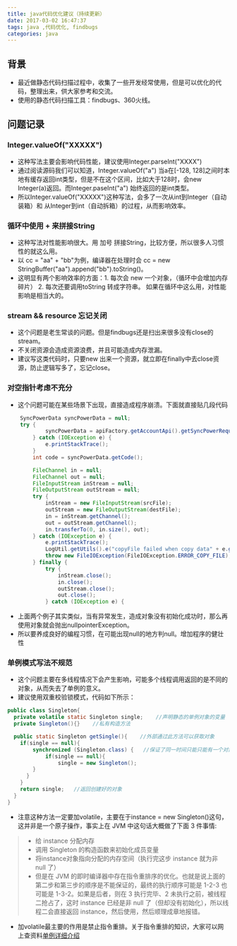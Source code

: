```yaml
---
title: java代码优化建议（持续更新）
date: 2017-03-02 16:47:37
tags: java ,代码优化, findbugs
categories: java
---
```


## 背景
- 最近做静态代码扫描过程中，收集了一些开发经常使用，但是可以优化的代码，整理出来，供大家参考和交流。
- 使用的静态代码扫描工具：findbugs、360火线。

## 问题记录
### Integer.valueOf("XXXXX")
- 这种写法主要会影响代码性能，建议使用Integer.parseInt("XXXX")
- 通过阅读源码我们可以知道，Integer.valueOf("a") 当a在[-128, 128]之间时本地有缓存返回int类型，但是不在这个区间，比如大于128时，会new Integer(a)返回。而Integer.paseInt("a") 始终返回的是int类型。
- 所以Integer.valueOf("XXXXX")这种写法，会多了一次从int到Integer（自动装箱）和 从Integer到int（自动拆箱）的过程，从而影响效率。

### 循环中使用 + 来拼接String
- 这种写法对性能影响很大。用 加号 拼接String，比较方便，所以很多人习惯性的就这么用。
- 以 cc = "aa" + "bb"为例，编译器在处理时会 cc = new StringBuffer("aa").append("bb").toString()。
- 这明显有两个影响效率的方面：1. 每次会 new 一个对象，（循环中会增加内存碎片）  2. 每次还要调用toString 转成字符串。 如果在循环中这么用，对性能影响是相当大的。

### stream && resource 忘记关闭
- 这个问题是老生常谈的问题。但是findbugs还是扫出来很多没有close的stream。
- 不关闭资源会造成资源浪费，并且可能造成内存泄漏。
- 建议写这类代码时，只要new 出来一个资源，就立即在finally中去close资源，防止逻辑写多了，忘记close。

### 对空指针考虑不充分
- 这个问题可能在某些场景下出现，直接造成程序崩溃。下面就直接贴几段代码
``` java
    SyncPowerData syncPowerData = null;
    try {
            syncPowerData = apiFactory.getAccountApi().getSyncPowerRequest(map).execute().body();
        } catch (IOException e) {
            e.printStackTrace();
        }
        int code = syncPowerData.getCode();
```
``` java
        FileChannel in = null;
        FileChannel out = null;
        FileInputStream inStream = null;
        FileOutputStream outStream = null;
        try {
            inStream = new FileInputStream(srcFile);
            outStream = new FileOutputStream(destFile);
            in = inStream.getChannel();
            out = outStream.getChannel();
            in.transferTo(0, in.size(), out);
        } catch (IOException e) {
            e.printStackTrace();
            LogUtil.getUtils().e("copyFile failed when copy data" + e.getMessage(),e);
            throw new FileIOException(FileIOException.ERROR_COPY_FILE);
        } finally {
            try {
                inStream.close();
                in.close();
                outStream.close();
                out.close();
            } catch (IOException e) {
```
- 上面两个例子其实类似，当有异常发生，造成对象没有初始化成功时，那么再使用对象就会抛出nullpointerException。
- 所以要养成良好的编程习惯，在可能出现null的地方判null。增加程序的健壮性

### 单例模式写法不规范
- 这个问题主要在多线程情况下会产生影响，可能多个线程调用返回的是不同的对象，从而失去了单例的意义。
- 建议使用双重校验锁模式，代码如下所示：
``` java
public class Singleton{  
  private volatile static Singleton single;    //声明静态的单例对象的变量  
  private Singleton(){}    //私有构造方法   

  public static Singleton getSingle(){    //外部通过此方法可以获取对象    
    if(single == null){     
        synchronized (Singleton.class) {   //保证了同一时间只能只能有一个对象访问此同步块        
            if(single == null){      
                single = new Singleton();          
        }     
      }  
    }    
    return single;   //返回创建好的对象   
  }  
}  
```
- 注意这种方法一定要加volatile，主要在于instance = new Singleton()这句，这并非是一个原子操作，事实上在 JVM 中这句话大概做了下面 3 件事情:
>- 给 instance 分配内存
>- 调用 Singleton 的构造函数来初始化成员变量
>- 将instance对象指向分配的内存空间（执行完这步 instance 就为非 null 了）
>- 但是在 JVM 的即时编译器中存在指令重排序的优化。也就是说上面的第二步和第三步的顺序是不能保证的，最终的执行顺序可能是 1-2-3 也可能是 1-3-2。如果是后者，则在 3 执行完毕、2 未执行之前，被线程二抢占了，这时 instance 已经是非 null 了（但却没有初始化），所以线程二会直接返回 instance，然后使用，然后顺理成章地报错。

- 加volatile最主要的作用是禁止指令重排。关于指令重排的知识，大家可以网上查资料[单例详细介绍](http://wuchong.me/blog/2014/08/28/how-to-correctly-write-singleton-pattern/)
